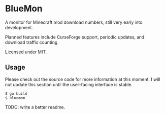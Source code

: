 # BlueMon

A monitor for Minecraft mod download numbers, still very early into development.

Planned features include CurseForge support, periodic updates, and download traffic counting.

Licensed under MIT.

## Usage

Please check out the source code for more information at this moment.
I will not update this section until the user-facing interface is stable.

```console
$ go build
$ bluemon
```

TODO: write a better readme.
